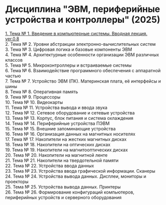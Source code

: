 # Дисциплина "ЭВМ, периферийные устройства и контроллеры" (2025)

[1. Тема № 1. Введение в компьютерные системы. Вводная лекция. ver.0.8](Lectures/evm_lec_1_2025_ver_0_8.pdf)  
2. Тема № 2. Уровни абстракции электронно-вычислительных систем  
3. Тема № 3. Цифровая логика и базовые компоненты ЭВМ  
4. Тема № 4. Архитектурные особенности организации ЭВМ различных классов  
5. Тема № 5. Микроконтроллеры и встраиваемые системы  
6. Тема № 6. Взаимодействие программного обеспечения с аппаратной частью   
7. Тема № 7. Устройство ЭВМ (ПК). Материнская плата, её интерфейсы и шины  
8. Тема № 8. Оперативная память    
9. Тема № 9. Процессоры  
10. Тема № 10. Видеокарты  
11. Тема № 11. Устройства вывода и ввода звука  
12. Тема № 12. Сетевое оборудование и сетевые устройства  
13. Тема № 13. Корпус, блок питания и система охлаждения  
14. Тема № 14. Периферийные устройства ПЭВМ  
15. Тема № 15. Внешние запоминающие устройства  
16. Тема № 16. Организация данных на магнитных носителях  
17. Тема № 17. Накопители на жестких магнитных дисках   
18. Тема № 18. Накопители на оптических дисках   
19. Тема № 19. Накопители на магнитооптических дисках  
20. Тема № 20. Накопители на магнитной ленте  
21. Тема № 21. Накопители на твердотельной памяти  
22. Тема № 22. Устройства ввода данных  
23. Тема № 23. Устройства ввода графической информации. Сканеры  
24. Тема № 24. Устройства вывода данных. Дисплеи, мониторы и проекторы  
25. Тема № 25. Устройства вывода данных. Принтеры  
26. Тема № 26. Формирование конфигураций компьютеров, периферийных устройств и серверного оборудования  


